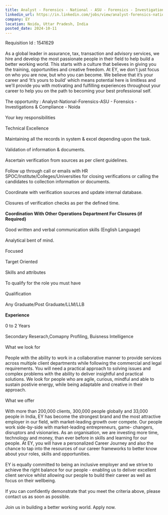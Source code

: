 ```yaml
---
title: Analyst - Forensics - National - ASU - Forensics - Investigations & Compliance - Noida
linkedin_url: https://in.linkedin.com/jobs/view/analyst-forensics-national-asu-forensics-investigations-compliance-noida-at-ey-4028229235?position=6&pageNum=0&refId=R2LlmoX6s73oWz9K3Iu2QA%3D%3D&trackingId=%2B6XY7f6%2Bo%2F45syNPP0gB5w%3D%3D
company: EY
location: Noida, Uttar Pradesh, India
posted_date: 2024-10-11
---
```


<div class="description__text description__text--rich">
<section class="show-more-less-html" data-max-lines="5">
<div class="show-more-less-html__markup show-more-less-html__markup--clamp-after-5 relative overflow-hidden">
          Requisition Id : 1541629<br/><br/>As a global leader in assurance, tax, transaction and advisory services, we hire and develop the most passionate people in their field to help build a better working world. This starts with a culture that believes in giving you the training, opportunities and creative freedom. At EY, we don't just focus on who you are now, but who you can become. We believe that it’s your career and ‘It’s yours to build’ which means potential here is limitless and we'll provide you with motivating and fulfilling experiences throughout your career to help you on the path to becoming your best professional self.<br/><br/>The opportunity : Analyst-National-Forensics-ASU - Forensics - Investigations &amp; Compliance - Noida<br/><br/>Your key responsibilities<br/><br/>Technical Excellence<br/><br/>Maintaining all the records in system &amp; excel depending upon the task.<br/><br/>Validation of information &amp; documents.<br/><br/>Ascertain verification from sources as per client guidelines.<br/><br/>Follow up through call or emails with HR SPOC/Institute/Colleges/Universities for closing verifications or calling the candidates to collection information or documents.<br/><br/>Coordinate with verification sources and update internal database.<br/><br/>Closures of verification checks as per the defined time.<br/><br/><strong>Coordination With Other Operations Department For Closures (if Required)<br/><br/></strong>Good written and verbal communication skills (English Language)<br/><br/>Analytical bent of mind.<br/><br/>Focused<br/><br/>Target Oriented<br/><br/>Skills and attributes<br/><br/>To qualify for the role you must have<br/><br/>Qualification<br/><br/>Any Graduate/Post Graduate/LLM/LLB<br/><br/><strong>Experience<br/><br/></strong>0 to 2 Years<br/><br/>Secondary Reserach,Comapny Profiling, Buisness Intelligence<br/><br/>What we look for<br/><br/>People with the ability to work in a collaborative manner to provide services across multiple client departments while following the commercial and legal requirements. You will need a practical approach to solving issues and complex problems with the ability to deliver insightful and practical solutions. We look for people who are agile, curious, mindful and able to sustain postivie energy, while being adaptable and creative in their approach.<br/><br/>What we offer<br/><br/>With more than 200,000 clients, 300,000 people globally and 33,000 people in India, EY has become the strongest brand and the most attractive employer in our field, with market-leading growth over compete. Our people work side-by-side with market-leading entrepreneurs, game- changers, disruptors and visionaries. As an organisation, we are investing more time, technology and money, than ever before in skills and learning for our people. At EY, you will have a personalized Career Journey and also the chance to tap into the resources of our career frameworks to better know about your roles, skills and opportunities.<br/><br/>EY is equally committed to being an inclusive employer and we strive to achieve the right balance for our people - enabling us to deliver excellent client service whilst allowing our people to build their career as well as focus on their wellbeing.<br/><br/>If you can confidently demonstrate that you meet the criteria above, please contact us as soon as possible.<br/><br/>Join us in building a better working world. Apply now.
        </div>


<!-- --> </section>
</div>